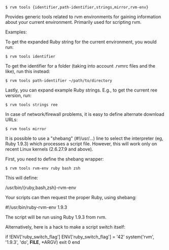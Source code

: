     $ rvm tools {identifier,path-identifier,strings,mirror,rvm-env}

Provides generic tools related to rvm environments for gaining information
about your current environment.  Primarily used for scripting rvm.

Examples:

To get the expanded Ruby string for the current environment, you would run:

    $ rvm tools identifier

To get the identifier for a folder (taking into account .rvmrc files and the like),
run this instead:

    $ rvm tools path-identifier ~/path/to/directory

Lastly, you can expand example Ruby strings.  E.g., to get the current ree version,
run:

    $ rvm tools strings ree

In case of network/firewall problems, it is easy to define alternate download URLs:

    $ rvm tools mirror


It is possible to use a "shebang" (#!/usr/...) line to select the interpreter
(eg, Ruby 1.9.3) which processes a script file.  However, this will work only
on recent Linux kernels (2.6.27.9 and above).

First, you need to define the shebang wrapper:

    $ rvm tools rvm-env ruby bash zsh

This will define:

  /usr/bin/{ruby,bash,zsh}-rvm-env

Your scripts can then request the proper Ruby, using shebang:

  #!/usr/bin/ruby-rvm-env 1.9.3

The script will be run using Ruby 1.9.3 from rvm.

Alternatively, here is a hack to make a script switch itself:

  if !ENV['ruby_switch_flag']
    ENV['ruby_switch_flag'] = '42'
    system('rvm', '1.9.3', 'do', __FILE__, *ARGV)
    exit 0
  end

